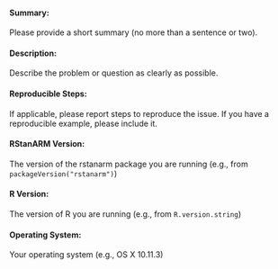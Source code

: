 #### Summary:
Please provide a short summary (no more than a sentence or two).

#### Description:
Describe the problem or question as clearly as possible.

#### Reproducible Steps:
If applicable, please report steps to reproduce the issue. If you have a
reproducible example, please include it.

#### RStanARM Version:
The version of the rstanarm package you are running
(e.g., from `packageVersion("rstanarm")`)

#### R Version:
The version of R you are running (e.g., from `R.version.string`)

#### Operating System:
Your operating system (e.g., OS X 10.11.3)
